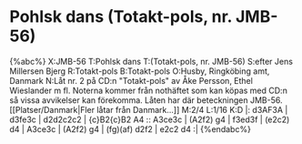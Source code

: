 # Pohlsk dans (Totakt-pols, nr. JMB-56)

{%abc%}
X:JMB-56
T:Pohlsk dans
T:(Totakt-pols, nr. JMB-56)
S:efter Jens Millersen Bjerg
R:Totakt-pols
B:Totakt-pols
O:Husby, Ringköbing amt, Danmark
N:Låt nr. 2 på CD:n "Totakt-pols" av Åke Persson, Ethel Wieslander m fl. Noterna kommer från nothäftet som kan köpas med CD:n så vissa avvikelser kan förekomma. Låten har där beteckningen JMB-56. [[Platser/Danmark|Fler låtar från Danmark...]]
M:2/4
L:1/16
K:D
|: d3AF3A | d3fe3c | d2d2c2c2 | {c}B2{c}B2 A4 :: A3ce3c | (A2f2) g4 |
f3ed3f | (e2c2) d4 | A3ce3c | (A2f2) g4 | (fg)(af) d2f2 | e2c2 d4 :|
{%endabc%}
